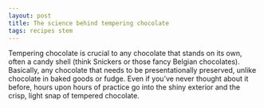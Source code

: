 ```yaml
---
layout: post
title: The science behind tempering chocolate
tags: recipes stem
---
```

Tempering chocolate is crucial to any chocolate that stands on its own, often a candy shell (think Snickers or those fancy Belgian chocolates). Basically, any chocolate that needs to be presentationally preserved, unlike chocolate in baked goods or fudge. Even if you’ve never thought about it before, hours upon hours of practice go into the shiny exterior and the crisp, light snap of tempered chocolate.